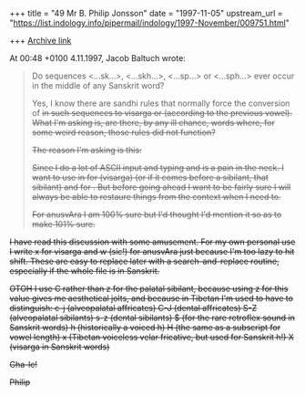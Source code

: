 +++
title = "49 Mr B. Philip Jonsson"
date = "1997-11-05"
upstream_url = "https://list.indology.info/pipermail/indology/1997-November/009751.html"

+++
[Archive link](https://list.indology.info/pipermail/indology/1997-November/009751.html)

At 00:48 +0100 4.11.1997, Jacob Baltuch wrote:
>Do sequences <...sk...>, <...skh...>, <...sp...> or
><...sph...> ever occur in the middle of any Sanskrit word?
>
>Yes, I know there are sandhi rules that normally force
>the conversion of <s> in such sequences to visarga or <S>
>(according to the previous vowel). What I'm asking is,
>are there, by any ill chance, words where, for some weird
>reason, those rules did not function?
>
>The reason I'm asking is this:
>
>Since I do a lot of ASCII input and typing <H> and <M>
>is a pain in the neck. I want to use in <s> for <H> (visarga)
>(or if it comes before a sibilant, that sibilant)
>and <m> for <M>. But before going ahead I want to be
>fairly sure I will always be able to restaure things
>from the context when I need to.
>
>For anusvAra I am 100% sure but I'd thought I'd mention
>it so as to make 101% sure.

I have read this discussion with some amusement.  For my own personal use I
write x for visarga and w (sic!) for anusvAra just because I'm too lazy to
hit shift.
These are easy to replace later with a search-and-replace routine,
especially if the whole file is in Sanskrit.



 OTOH I use C rather than z for the palatal sibilant, because using z for
this value gives me aesthetical jolts, and because in Tibetan I'm used to
have to distinguish:
 c-j (alveopalatal affricates)
 C-J (dental affricates)
 S-Z (alveopalatal sibilants)
 s-z (dental sibilants)
 $ (for the rare retroflex sound in Sanskrit words)
 h (historically a voiced h)
 H (the same as a subscript for vowel length)
 x (Tibetan voiceless velar fricative, but used for Sanskrit h!)
 X (visarga in Sanskrit words)

Gha-le!

Philip



